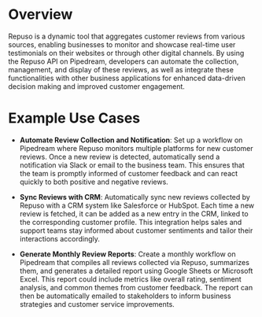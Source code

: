 # Overview

Repuso is a dynamic tool that aggregates customer reviews from various sources, enabling businesses to monitor and showcase real-time user testimonials on their websites or through other digital channels. By using the Repuso API on Pipedream, developers can automate the collection, management, and display of these reviews, as well as integrate these functionalities with other business applications for enhanced data-driven decision making and improved customer engagement.

# Example Use Cases

- **Automate Review Collection and Notification**: Set up a workflow on Pipedream where Repuso monitors multiple platforms for new customer reviews. Once a new review is detected, automatically send a notification via Slack or email to the business team. This ensures that the team is promptly informed of customer feedback and can react quickly to both positive and negative reviews.

- **Sync Reviews with CRM**: Automatically sync new reviews collected by Repuso with a CRM system like Salesforce or HubSpot. Each time a new review is fetched, it can be added as a new entry in the CRM, linked to the corresponding customer profile. This integration helps sales and support teams stay informed about customer sentiments and tailor their interactions accordingly.

- **Generate Monthly Review Reports**: Create a monthly workflow on Pipedream that compiles all reviews collected via Repuso, summarizes them, and generates a detailed report using Google Sheets or Microsoft Excel. This report could include metrics like overall rating, sentiment analysis, and common themes from customer feedback. The report can then be automatically emailed to stakeholders to inform business strategies and customer service improvements.
